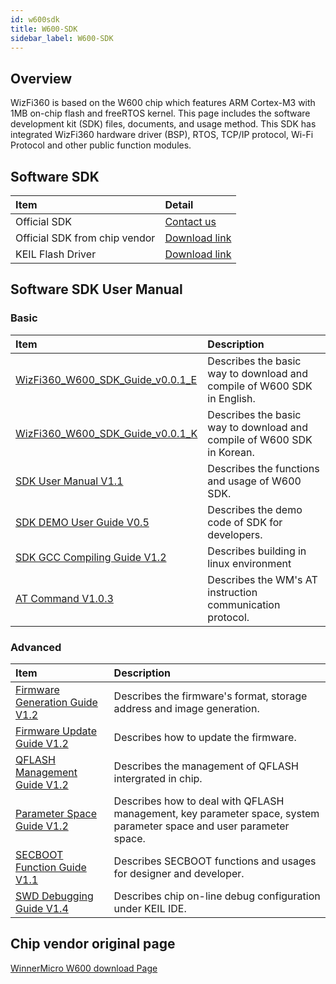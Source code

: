 ```yaml
---
id: w600sdk
title: W600-SDK
sidebar_label: W600-SDK
---
```


## Overview

WizFi360 is based on the W600 chip which features ARM Cortex-M3 with 1MB on-chip flash and freeRTOS kernel. This page includes the software development kit (SDK) files, documents, and usage method. This SDK has integrated WizFi360 hardware driver (BSP), RTOS, TCP/IP protocol, Wi-Fi Protocol and other public function modules.

## Software SDK

| Item | Detail |
|:-----|:-------|
| Official SDK | [Contact us](mailto:wizfi@wiznet.io) |
| Official SDK from chip vendor | [Download link](https://wizwiki.net/wiki/lib/exe/fetch.php/products:wizfi360:board:wizfi360sdk:wm_sdk_w60x_g3.02.00_190729.zip) |
| KEIL Flash Driver | [Download link](https://wizwiki.net/wiki/lib/exe/fetch.php/products:wizfi360:board:wizfi360sdk:w60x_qflash_driver_for_swd.zip) |

## Software SDK User Manual

### Basic

| Item | Description |
|:-----|:-------|
| [WizFi360_W600_SDK_Guide_v0.0.1_E](https://wizwiki.net/wiki/lib/exe/fetch.php/products:wizfi360:board:wizfi360sdk:wizfi360_w600_sdk_guide_v0.0.1_e.pdf) | Describes the basic way to download and compile of W600 SDK in English. |
| [WizFi360_W600_SDK_Guide_v0.0.1_K](https://wizwiki.net/wiki/lib/exe/fetch.php/products:wizfi360:board:wizfi360sdk:wizfi360_w600_sdk_guide_v0.0.1_k.pdf) | Describes the basic way to download and compile of W600 SDK in Korean. |
| [SDK User Manual V1.1](https://wizwiki.net/wiki/lib/exe/fetch.php/products:wizfi360:board:wizfi360sdk:wm_w60x_sdk_user_manual_v1.1.pdf) | Describes the functions and usage of W600 SDK. |
| [SDK DEMO User Guide V0.5](https://wizwiki.net/wiki/lib/exe/fetch.php/products:wizfi360:board:wizfi360sdk:wm_w60x_sdk_demo_user_guide_v0.5.pdf) | Describes the demo code of SDK for developers. |
| [SDK GCC Compiling Guide V1.2](https://wizwiki.net/wiki/lib/exe/fetch.php/products:wizfi360:board:wizfi360sdk:wm_w60x_sdk_gcc_compiling_guide_v1.2.pdf) | Describes building in linux environment |
| [AT Command V1.0.3](https://wizwiki.net/wiki/lib/exe/fetch.php/products:wizfi360:board:wizfi360sdk:wm_w60x_sdk_at_command_v1.0.3.pdf) | Describes the WM's AT instruction communication protocol. |

### Advanced

| Item | Description |
|:-----|:-------|
| [Firmware Generation Guide V1.2](https://wizwiki.net/wiki/lib/exe/fetch.php/products:wizfi360:board:wizfi360sdk:wm_w60x_firmware_generation_guide_v1.2.pdf) | Describes the firmware's format, storage address and image generation. |
| [Firmware Update Guide V1.2](https://wizwiki.net/wiki/lib/exe/fetch.php/products:wizfi360:board:wizfi360sdk:wm_w60x_firmware_update_guide_v1.2.pdf) | Describes how to update the firmware. |
| [QFLASH Management Guide V1.2](https://wizwiki.net/wiki/lib/exe/fetch.php/products:wizfi360:board:wizfi360sdk:wm_w60x_qflash_management_guide_v1.2.pdf) | Describes the management of QFLASH intergrated in chip. |
| [Parameter Space Guide V1.2](https://wizwiki.net/wiki/lib/exe/fetch.php/products:wizfi360:board:wizfi360sdk:wm_w60x_parameter_space_guide_v1.2.pdf) | Describes how to deal with QFLASH management, key parameter space, system parameter space and user parameter space. |
| [SECBOOT Function Guide V1.1](https://wizwiki.net/wiki/lib/exe/fetch.php/products:wizfi360:board:wizfi360sdk:wm_w60x_secboot_function_guide_v1.1.pdf) | Describes SECBOOT functions and usages for designer and developer. |
| [SWD Debugging Guide V1.4](https://wizwiki.net/wiki/lib/exe/fetch.php/products:wizfi360:board:wizfi360sdk:wm_w60x_swd_debugging_guide_v1.4.pdf) | Describes chip on-line debug configuration under KEIL IDE. |

## Chip vendor original page

[WinnerMicro W600 download Page](http://www.winnermicro.com/en/html/1/156/158/497.html)